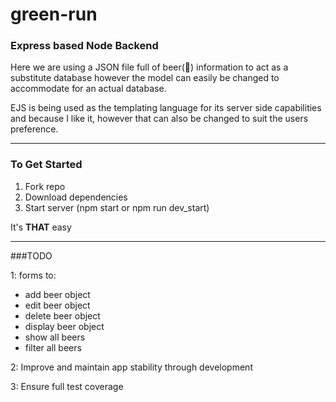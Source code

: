 # green-run
### Express based Node Backend

Here we are using a JSON file full of beer(:beers:) information to act as a substitute database however the model can easily be changed to accommodate for an actual database.

EJS is being used as the templating language for its server side capabilities and because I like it, however that can also be changed to suit the users preference.

---

### To Get Started
1. Fork repo
2. Download dependencies
3. Start server (npm start or npm run dev_start)

It's **THAT** easy


---

###TODO

1: forms to:
* add beer object
* edit beer object
* delete beer object
* display beer object
* show all beers
* filter all beers

2: Improve and maintain app stability through development

3: Ensure full test coverage
